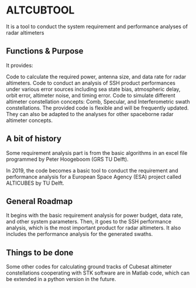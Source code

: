 # ALTCUBTOOL
It is a tool to conduct the system requirement and performance analyses of radar altimeters

## Functions & Purpose
It provides:

Code to calculate the required power, antenna size, and data rate for radar altimeters.
Code to conduct an analysis of SSH product performances under various error sources including sea state bias, atmospheric delay, orbit error, altimeter noise, and timing error.
Code to simulate different altimeter constellation concepts: Comb, Specular, and Interferometric swath constellations.
The provided code is flexible and will be frequently updated. They can also be adapted to the analyses for other spaceborne radar altimeter concepts. 

## A bit of history

Some requirement analysis part is from the basic algorithms in an excel file programmed by Peter Hoogeboom (GRS TU Delft). 

In 2019, the code becomes a basic tool to conduct the requirement and performance analysis for a European Space Agency (ESA) project called ALTICUBES by TU Delft.

## General Roadmap

It begins with the basic requirement analysis for power budget, data rate, and other system parameters. Then, it goes to the SSH performance analysis, which is the most important product for radar altimeters. It also includes the performance analysis for the generated swaths.

## Things to be done

Some other codes for calculating ground tracks of Cubesat altimeter constellations cooperating with STK software are in Matlab code, which can be extended in a python version in the future.
